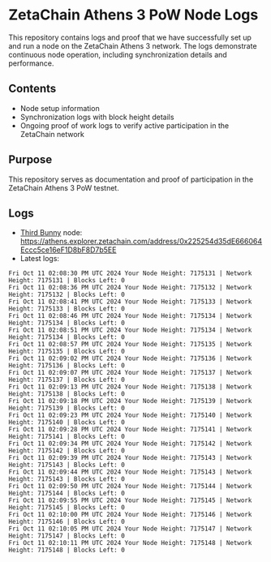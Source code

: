 # ZetaChain Athens 3 PoW Node Logs
This repository contains logs and proof that we have successfully set up and run a node on the ZetaChain Athens 3 network. The logs demonstrate continuous node operation, including synchronization details and performance.

## Contents
- Node setup information
- Synchronization logs with block height details
- Ongoing proof of work logs to verify active participation in the ZetaChain network

## Purpose
This repository serves as documentation and proof of participation in the ZetaChain Athens 3 PoW testnet.

## Logs

- [Third Bunny](https://thirdbunny.xyz/) node: https://athens.explorer.zetachain.com/address/0x225254d35dE666064Eccc5ce16eF1D8bF8D7b5EE
- Latest logs:
```
Fri Oct 11 02:08:30 PM UTC 2024 Your Node Height: 7175131 | Network Height: 7175131 | Blocks Left: 0
Fri Oct 11 02:08:36 PM UTC 2024 Your Node Height: 7175132 | Network Height: 7175132 | Blocks Left: 0
Fri Oct 11 02:08:41 PM UTC 2024 Your Node Height: 7175133 | Network Height: 7175133 | Blocks Left: 0
Fri Oct 11 02:08:46 PM UTC 2024 Your Node Height: 7175134 | Network Height: 7175134 | Blocks Left: 0
Fri Oct 11 02:08:51 PM UTC 2024 Your Node Height: 7175134 | Network Height: 7175134 | Blocks Left: 0
Fri Oct 11 02:08:57 PM UTC 2024 Your Node Height: 7175135 | Network Height: 7175135 | Blocks Left: 0
Fri Oct 11 02:09:02 PM UTC 2024 Your Node Height: 7175136 | Network Height: 7175136 | Blocks Left: 0
Fri Oct 11 02:09:07 PM UTC 2024 Your Node Height: 7175137 | Network Height: 7175137 | Blocks Left: 0
Fri Oct 11 02:09:13 PM UTC 2024 Your Node Height: 7175138 | Network Height: 7175138 | Blocks Left: 0
Fri Oct 11 02:09:18 PM UTC 2024 Your Node Height: 7175139 | Network Height: 7175139 | Blocks Left: 0
Fri Oct 11 02:09:23 PM UTC 2024 Your Node Height: 7175140 | Network Height: 7175140 | Blocks Left: 0
Fri Oct 11 02:09:28 PM UTC 2024 Your Node Height: 7175141 | Network Height: 7175141 | Blocks Left: 0
Fri Oct 11 02:09:34 PM UTC 2024 Your Node Height: 7175142 | Network Height: 7175142 | Blocks Left: 0
Fri Oct 11 02:09:39 PM UTC 2024 Your Node Height: 7175143 | Network Height: 7175143 | Blocks Left: 0
Fri Oct 11 02:09:44 PM UTC 2024 Your Node Height: 7175143 | Network Height: 7175143 | Blocks Left: 0
Fri Oct 11 02:09:50 PM UTC 2024 Your Node Height: 7175144 | Network Height: 7175144 | Blocks Left: 0
Fri Oct 11 02:09:55 PM UTC 2024 Your Node Height: 7175145 | Network Height: 7175145 | Blocks Left: 0
Fri Oct 11 02:10:00 PM UTC 2024 Your Node Height: 7175146 | Network Height: 7175146 | Blocks Left: 0
Fri Oct 11 02:10:05 PM UTC 2024 Your Node Height: 7175147 | Network Height: 7175147 | Blocks Left: 0
Fri Oct 11 02:10:11 PM UTC 2024 Your Node Height: 7175148 | Network Height: 7175148 | Blocks Left: 0
```
